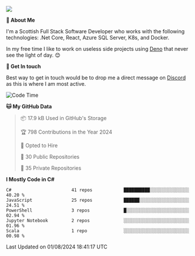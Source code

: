 <img src="https://github.com/jasonhughes94/jasonhughes94/blob/main/header.png?raw=true">

**:tangerine: About Me**

I'm a Scottish Full Stack Software Developer who works with the following technologies: .Net Core, React, Azure SQL Server, K8s, and Docker.

In my free time I like to work on useless side projects using [Deno](https://deno.land/) that never see the light of day. 😊

**:speech_balloon: Get In touch**

Best way to get in touch would be to drop me a direct message on [Discord](https://discordapp.com/users/206498666976903169) as this is where I am most active.

<!--START_SECTION:waka-->
![Code Time](http://img.shields.io/badge/Code%20Time-1%2C121%20hrs%2017%20mins-blue)

**🐱 My GitHub Data** 

> 📦 17.9 kB Used in GitHub's Storage 
 > 
> 🏆 798 Contributions in the Year 2024
 > 
> 💼 Opted to Hire
 > 
> 📜 30 Public Repositories 
 > 
> 🔑 35 Private Repositories 
 > 
**I Mostly Code in C#** 

```text
C#                       41 repos            ██████████░░░░░░░░░░░░░░░   40.20 % 
JavaScript               25 repos            ██████░░░░░░░░░░░░░░░░░░░   24.51 % 
PowerShell               3 repos             █░░░░░░░░░░░░░░░░░░░░░░░░   02.94 % 
Jupyter Notebook         2 repos             ░░░░░░░░░░░░░░░░░░░░░░░░░   01.96 % 
Scala                    1 repo              ░░░░░░░░░░░░░░░░░░░░░░░░░   00.98 % 
```




 Last Updated on 01/08/2024 18:41:17 UTC
<!--END_SECTION:waka-->
